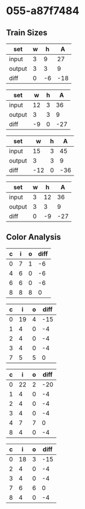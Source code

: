 # 055-a87f7484
## Train Sizes

|set|w|h|A|
|---|---|---|---|
|input|3|9|27|
|output|3|3|9|
|diff|0|-6|-18|


|set|w|h|A|
|---|---|---|---|
|input|12|3|36|
|output|3|3|9|
|diff|-9|0|-27|


|set|w|h|A|
|---|---|---|---|
|input|15|3|45|
|output|3|3|9|
|diff|-12|0|-36|


|set|w|h|A|
|---|---|---|---|
|input|3|12|36|
|output|3|3|9|
|diff|0|-9|-27|


## Color Analysis

|c|i|o|diff|
|---|---|---|---|
|0|7|1|-6|
|4|6|0|-6|
|6|6|0|-6|
|8|8|8|0|


|c|i|o|diff|
|---|---|---|---|
|0|19|4|-15|
|1|4|0|-4|
|2|4|0|-4|
|3|4|0|-4|
|7|5|5|0|


|c|i|o|diff|
|---|---|---|---|
|0|22|2|-20|
|1|4|0|-4|
|2|4|0|-4|
|3|4|0|-4|
|4|7|7|0|
|8|4|0|-4|


|c|i|o|diff|
|---|---|---|---|
|0|18|3|-15|
|2|4|0|-4|
|3|4|0|-4|
|7|6|6|0|
|8|4|0|-4|

